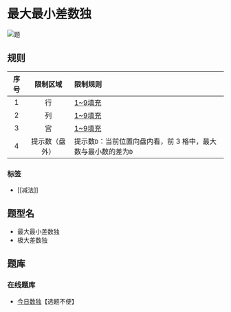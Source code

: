 # 最大最小差数独

![题](https://cn.sudoku.today/pic/03/maximin/54227_399521.png)

## 规则

| 序号  |  限制区域   | 限制规则                                 |
|:---:|:-------:|:-------------------------------------|
|  1  |    行    | [1~9填充]                              |
|  2  |    列    | [1~9填充]                              |
|  3  |    宫    | [1~9填充]                              |
|  4  | 提示数（盘外） | 提示数`D`：当前位置向盘内看，前 3 格中，最大数与最小数的差为`D` |

### 标签

- [[减法]]

## 题型名

- 最大最小差数独
- 极大差数独

## 题库

### 在线题库

- [今日数独]【选题不便】

[1~9填充]: ../../../../rules.md#1to9填充

[今日数独]: https://cn.sudoku.today/g-maximin-sudoku/
